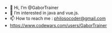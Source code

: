 - 👋 Hi, I’m @GaborTrainer
- 👀 I’m interested in java and vue.js.
- 📫 How to reach me : philosocoder@gmail.com
- https://www.codewars.com/users/GaborTrainer

